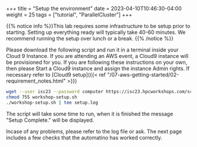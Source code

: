 +++
title = "Setup the environment"
date = 2023-04-10T10:46:30-04:00
weight = 25
tags = ["tutorial", "ParallelCluster"]
+++

{{% notice info %}}This lab requires some infrastructure to be setup prior to starting. Setting up everything ready will typically take 40-60 minutes. We recommend running the setup over lunch or a break.
{{% /notice %}}

Please download the following script and run it in a terminal inside your Cloud 9 Instance. If you are attending an AWS event, a Cloud9 instance will be provisioned for you. If you are following these instructions on your own, then please Start a Cloud9 instance and assign the instance Admin rights. If necessary refer to [Cloud9 setup]({{< ref "/07-aws-getting-started/02-requirement_notes.html" >}})

```bash
wget --user isc23 --password computer https://isc23.hpcworkshops.com/scripts/federation-and-cache/workshop-setup.sh
chmod 755 workshop-setup.sh
./workshop-setup.sh | tee setup.log
```

The script will take some time to run, when it is finished the message "Setup Complete." will be displayed.

Incase of any problems, please refer to the log file or ask. The next page includes a few checks that the automatino has worked correctly.